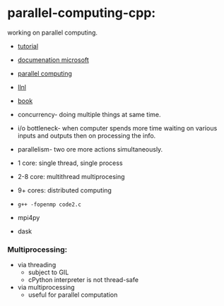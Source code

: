 # parallel-computing-cpp:

working on parallel computing.

- [tutorial](https://www.openmp.org/resources/tutorials-articles/)
- [documenation microsoft](https://learn.microsoft.com/en-us/cpp/parallel/parallel-programming-in-visual-cpp?view=msvc-170)
- [parallel computing](https://hpc.llnl.gov/documentation/tutorials/introduction-parallel-computing-tutorial)
- [llnl](https://hpc-tutorials.llnl.gov/openmp/)
- [book](https://theartofhpc.com/pcse/index.html)

- concurrency- doing multiple things at same time.
- i/o bottleneck- when computer spends more time waiting on various inputs and outputs
  then on processing the info.
- parallelism- two ore more actions simultaneously.

- 1 core: single thread, single process
- 2-8 core: multithread multiprocesing
- 9+ cores: distributed computing

- `g++ -fopenmp code2.c`
- mpi4py
- dask

### Multiprocessing:

- via threading
  - subject to GIL
  - cPython interpreter is not thread-safe
- via multiprocessing
  - useful for parallel computation
